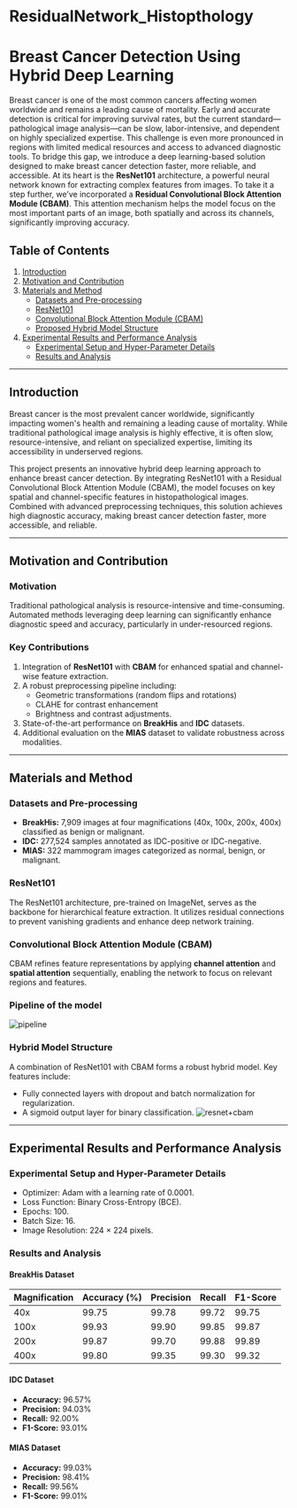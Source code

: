 # ResidualNetwork_Histopthology

# Breast Cancer Detection Using Hybrid Deep Learning

Breast cancer is one of the most common cancers affecting women worldwide and remains a leading cause of mortality. Early and accurate detection is critical for improving survival rates, but the current standard—pathological image analysis—can be slow, labor-intensive, and dependent on highly specialized expertise. This challenge is even more pronounced in regions with limited medical resources and access to advanced diagnostic tools.
To bridge this gap, we introduce a deep learning-based solution designed to make breast cancer detection faster, more reliable, and accessible. At its heart is the **ResNet101** architecture, a powerful neural network known for extracting complex features from images. To take it a step further, we’ve incorporated a **Residual Convolutional Block Attention Module (CBAM)**. This attention mechanism helps the model focus on the most important parts of an image, both spatially and across its channels, significantly improving accuracy.



## Table of Contents

1. [Introduction](#introduction)
2. [Motivation and Contribution](#motivation-and-contribution)
3. [Materials and Method](#materials-and-method)
   - [Datasets and Pre-processing](#datasets-and-pre-processing)
   - [ResNet101](#resnet101)
   - [Convolutional Block Attention Module (CBAM)](#convolutional-block-attention-module-cbam)
   - [Proposed Hybrid Model Structure](#proposed-hybrid-model-structure)
4. [Experimental Results and Performance Analysis](#experimental-results-and-performance-analysis)
   - [Experimental Setup and Hyper-Parameter Details](#experimental-setup-and-hyper-parameter-details)
   - [Results and Analysis](#results-and-analysis)
   

---

## Introduction
Breast cancer is the most prevalent cancer worldwide, significantly impacting women's health and remaining a leading cause of mortality. While traditional pathological image analysis is highly effective, it is often slow, resource-intensive, and reliant on specialized expertise, limiting its accessibility in underserved regions.

This project presents an innovative hybrid deep learning approach to enhance breast cancer detection. By integrating ResNet101 with a Residual Convolutional Block Attention Module (CBAM), the model focuses on key spatial and channel-specific features in histopathological images. Combined with advanced preprocessing techniques, this solution achieves high diagnostic accuracy, making breast cancer detection faster, more accessible, and reliable.

---

## Motivation and Contribution

### Motivation
Traditional pathological analysis is resource-intensive and time-consuming. Automated methods leveraging deep learning can significantly enhance diagnostic speed and accuracy, particularly in under-resourced regions.

### Key Contributions
1. Integration of **ResNet101** with **CBAM** for enhanced spatial and channel-wise feature extraction.
2. A robust preprocessing pipeline including:
   - Geometric transformations (random flips and rotations)
   - CLAHE for contrast enhancement
   - Brightness and contrast adjustments.
3. State-of-the-art performance on **BreakHis** and **IDC** datasets.
4. Additional evaluation on the **MIAS** dataset to validate robustness across modalities.

---

## Materials and Method

### Datasets and Pre-processing
- **BreakHis:** 7,909 images at four magnifications (40x, 100x, 200x, 400x) classified as benign or malignant.
- **IDC:** 277,524 samples annotated as IDC-positive or IDC-negative.
- **MIAS:** 322 mammogram images categorized as normal, benign, or malignant.

### ResNet101
The ResNet101 architecture, pre-trained on ImageNet, serves as the backbone for hierarchical feature extraction. It utilizes residual connections to prevent vanishing gradients and enhance deep network training.

### Convolutional Block Attention Module (CBAM)
CBAM refines feature representations by applying **channel attention** and **spatial attention** sequentially, enabling the network to focus on relevant regions and features.
### Pipeline of the model
![pipeline](https://github.com/user-attachments/assets/f4cfeea7-9cb1-4c3c-8388-38ee109cea92)


### Hybrid Model Structure
A combination of ResNet101 with CBAM forms a robust hybrid model. Key features include:
- Fully connected layers with dropout and batch normalization for regularization.
- A sigmoid output layer for binary classification.
![resnet+cbam](https://github.com/user-attachments/assets/7ca6dc89-882a-4152-b6de-6ad4f54e6b1f)
---

## Experimental Results and Performance Analysis

### Experimental Setup and Hyper-Parameter Details
- Optimizer: Adam with a learning rate of 0.0001.
- Loss Function: Binary Cross-Entropy (BCE).
- Epochs: 100.
- Batch Size: 16.
- Image Resolution: 224 × 224 pixels.

### Results and Analysis
#### BreakHis Dataset
| Magnification | Accuracy (%) | Precision | Recall | F1-Score |
|---------------|--------------|-----------|--------|----------|
| 40x           | 99.75        | 99.78     | 99.72  | 99.75    |
| 100x          | 99.93        | 99.90     | 99.85  | 99.87    |
| 200x          | 99.87        | 99.70     | 99.88  | 99.89    |
| 400x          | 99.80        | 99.35     | 99.30  | 99.32    |

#### IDC Dataset
- **Accuracy:** 96.57%
- **Precision:** 94.03%
- **Recall:** 92.00%
- **F1-Score:** 93.01%

#### MIAS Dataset
- **Accuracy:** 99.03%
- **Precision:** 98.41%
- **Recall:** 99.56%
- **F1-Score:** 99.01%


